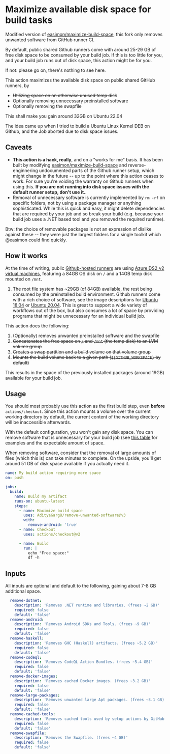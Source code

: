 # Maximize available disk space for build tasks

Modified version of [easimon/maximize-build-space], this fork only removes unwanted software from GitHub runner CI.

By default, public shared Github runners come with around 25-29 GB of free disk space to be consumed by your build job.
If this is too little for you, and your build job runs out of disk space, this action might be for you.

If not: please go on, there's nothing to see here.

This action maximizes the available disk space on public shared GitHub runners, by

- ~~Utilizing space on an otherwise unused temp disk~~
- Optionally removing unnecessary preinstalled software
- Optionally removing the swapfile

This shall make you gain around 32GB on Ubuntu 22.04

The idea came up when I tried to build a Ubuntu Linux Kernel DEB on Github, and the Job aborted due to disk space issues.

## Caveats

- **This action is a hack, really**, and on a "works for me" basis. It has been built by modifying [easimon/maximize-build-space] and reverse-enginnering undocumented parts of the Github runner setup, which might change in the future -- up to the point where this action ceases to work. For sure you're voiding the warranty on Github runners when using this. **If you are not running into disk space issues with the default runner setup, don't use it.**.
- Removal of unnecessary software is currently implemented by `rm -rf` on specific folders, not by using a package manager or anything sophisticated. While this is quick and easy, it might delete dependencies that are required by your job and so break your build (e.g. because your build job uses a .NET based tool and you removed the required runtime).

Btw: the choice of removable packages is not an expression of dislike against these -- they were just the largest folders for a single toolkit which @easimon could find quickly.

## How it works

At the time of writing, public [Github-hosted runners](https://docs.github.com/en/actions/using-github-hosted-runners/about-github-hosted-runners) are using [Azure DS2_v2 virtual machines](https://docs.microsoft.com/en-us/azure/virtual-machines/dv2-dsv2-series#dsv2-series), featuring a 84GB OS disk on `/` and a 14GB temp disk mounted on `/mnt`.

1. The root file system has ~29GB (of 84GB) available, the rest being consumed by the preinstalled build environment. Github runners come with a rich choice of software, see the image descriptions for [Ubuntu 18.04](https://github.com/actions/virtual-environments/blob/main/images/linux/Ubuntu1804-README.md) or [Ubuntu 20.04](https://github.com/actions/virtual-environments/blob/main/images/linux/Ubuntu2004-README.md). This is great to support a wide variety of workflows out of the box, but also consumes a lot of space by providing programs that might be unnecessary for an individual build job.

This action does the following:

1. (Optionally) removes unwanted preinstalled software and the swapfile
1. ~~Concatenates the free space on `/` and `/mnt` (the temp disk) to an LVM volume group~~
1. ~~Creates a swap partition and a build volume on that volume group~~
1. ~~Mounts the build volume back to a given path (`${GITHUB_WORKSPACE}` by default)~~

This results in the space of the previously installed packages (around 19GB) available for your build job.

## Usage

You should most probably use this action as the first build step, even **before** `actions/checkout`. Since this action mounts a volume over the current working directory by default, the current content of the working directory will be inaccessible afterwards.

With the default configuration, you won't gain any disk space. You can remove software that is unnecessary for your build job (see [this table](https://github.com/AdityaGarg8/maximize-build-space/blob/test-report/README.md) for examples and the expectable amount of space.

When removing software, consider that the removal of large amounts of files (which this is) can take minutes to complete. On the upside, you'll get around 51 GB of disk space available if you actually need it.

```yaml
name: My build action requiring more space
on: push

jobs:
  build:
    name: Build my artifact
    runs-on: ubuntu-latest
    steps:
      - name: Maximize build space
        uses: AdityaGarg8/remove-unwanted-software@v3
        with:
          remove-android: 'true'
      - name: Checkout
        uses: actions/checkout@v2

      - name: Build
        run: |
          echo "Free space:"
          df -h
```

## Inputs

All inputs are optional and default to the following, gaining about 7-8 GB additional space.

```yaml
  remove-dotnet:
    description: 'Removes .NET runtime and libraries. (frees ~2 GB)'
    required: false
    default: 'false'
  remove-android:
    description: 'Removes Android SDKs and Tools. (frees ~9 GB)'
    required: false
    default: 'false'
  remove-haskell:
    description: 'Removes GHC (Haskell) artifacts. (frees ~5.2 GB)'
    required: false
    default: 'false'
  remove-codeql:
    description: 'Removes CodeQL Action Bundles. (frees ~5.4 GB)'
    required: false
    default: 'false'
  remove-docker-images:
    description: 'Removes cached Docker images. (frees ~3.2 GB)'
    required: false
    default: 'false'
  remove-large-packages:
    description: 'Removes unwanted large Apt packages. (frees ~3.1 GB)'
    required: false
    default: 'false'
  remove-cached-tools:
    description: 'Removes cached tools used by setup actions by GitHub. (frees ~8.3 GB)'
    required: false
    default: 'false'
  remove-swapfile:
    description: 'Removes the Swapfile. (frees ~4 GB)'
    required: false
    default: 'false'
```

[easimon/maximize-build-space]: https://github.com/easimon/maximize-build-space
